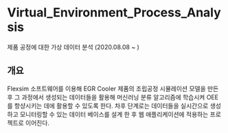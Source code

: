 # Virtual_Environment_Process_Analysis
제품 공정에 대한 가상 데이터 분석 (2020.08.08 ~ )

## 개요
Flexsim 소프트웨어를 이용해 EGR Cooler 제품의 조립공정 시뮬레이션 모델을 만든 후 그 과정에서 생성되는 데이터들을 활용해 머신러닝 분류 알고리즘에 학습시켜 OEE를 항샹시키는 데에 활용할 수 있도록 한다.
차후 단계로는 데이터들을 실시간으로 생성하고 모니터링할 수 있는 데이터 베이스를 설계 한 후 웹 애플리케이션에 적용하는 프로젝트로 이어진다.

